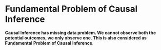 # Fundamental Problem of Causal Inference

**Causal Inference has missing data problem. We cannot observe both the potential outcomes, we only observe one. This is also considered as Fundamental Problem of Causal Inference.** 

